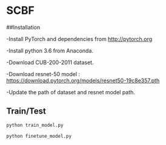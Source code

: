 # SCBF

##Installation

-Install PyTorch and dependencies from http://pytorch.org

-Install python 3.6 from Anaconda.

-Download CUB-200-2011 dataset.

-Download resnet-50 model : https://download.pytorch.org/models/resnet50-19c8e357.pth 

-Update the path of dataset and resnet model path. 

## Train/Test

```bash
python train_model.py 
```

```bash
python finetune_model.py 
```
